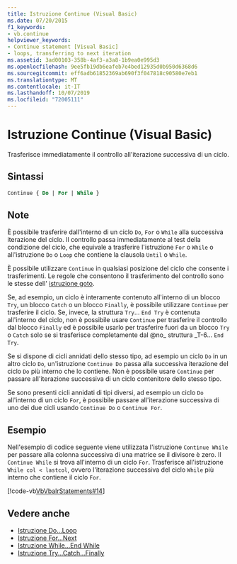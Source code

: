 ```yaml
---
title: Istruzione Continue (Visual Basic)
ms.date: 07/20/2015
f1_keywords:
- vb.continue
helpviewer_keywords:
- Continue statement [Visual Basic]
- loops, transferring to next iteration
ms.assetid: 3ad00103-358b-4af3-a3a8-1b9ea0e995d3
ms.openlocfilehash: 9ee5fb19db6eafeb7e4bed12935d0b950d6368d6
ms.sourcegitcommit: eff6adb61852369ab690f3f047818c90580e7eb1
ms.translationtype: MT
ms.contentlocale: it-IT
ms.lasthandoff: 10/07/2019
ms.locfileid: "72005111"
---
```

# <a name="continue-statement-visual-basic"></a>Istruzione Continue (Visual Basic)
Trasferisce immediatamente il controllo all'iterazione successiva di un ciclo.  
  
## <a name="syntax"></a>Sintassi  
  
```vb  
Continue { Do | For | While }  
```  
  
## <a name="remarks"></a>Note  
 È possibile trasferire dall'interno di un ciclo `Do`, `For` o `While` alla successiva iterazione del ciclo. Il controllo passa immediatamente al test della condizione del ciclo, che equivale a trasferire l'istruzione `For` o `While` o all'istruzione `Do` o `Loop` che contiene la clausola `Until` o `While`.  
  
 È possibile utilizzare `Continue` in qualsiasi posizione del ciclo che consente i trasferimenti. Le regole che consentono il trasferimento del controllo sono le stesse dell' [istruzione goto](../../../visual-basic/language-reference/statements/goto-statement.md).  
  
 Se, ad esempio, un ciclo è interamente contenuto all'interno di un blocco `Try`, un blocco `Catch` o un blocco `Finally`, è possibile utilizzare `Continue` per trasferire il ciclo. Se, invece, la struttura `Try`... `End Try` è contenuta all'interno del ciclo, non è possibile usare `Continue` per trasferire il controllo dal blocco `Finally` ed è possibile usarlo per trasferire fuori da un blocco `Try` o `Catch` solo se si trasferisce completamente dal @no_ struttura _T-6... `End Try`.  
  
 Se si dispone di cicli annidati dello stesso tipo, ad esempio un ciclo `Do` in un altro ciclo `Do`, un'istruzione `Continue Do` passa alla successiva iterazione del ciclo `Do` più interno che lo contiene. Non è possibile usare `Continue` per passare all'iterazione successiva di un ciclo contenitore dello stesso tipo.  
  
 Se sono presenti cicli annidati di tipi diversi, ad esempio un ciclo `Do` all'interno di un ciclo `For`, è possibile passare all'iterazione successiva di uno dei due cicli usando `Continue Do` o `Continue For`.  
  
## <a name="example"></a>Esempio  
 Nell'esempio di codice seguente viene utilizzata l'istruzione `Continue While` per passare alla colonna successiva di una matrice se il divisore è zero. Il `Continue While` si trova all'interno di un ciclo `For`. Trasferisce all'istruzione `While col < lastcol`, ovvero l'iterazione successiva del ciclo `While` più interno che contiene il ciclo `For`.  
  
 [!code-vb[VbVbalrStatements#14](~/samples/snippets/visualbasic/VS_Snippets_VBCSharp/VbVbalrStatements/VB/Class1.vb#14)]  
  
## <a name="see-also"></a>Vedere anche

- [Istruzione Do...Loop](../../../visual-basic/language-reference/statements/do-loop-statement.md)
- [Istruzione For...Next](../../../visual-basic/language-reference/statements/for-next-statement.md)
- [Istruzione While...End While](../../../visual-basic/language-reference/statements/while-end-while-statement.md)
- [Istruzione Try...Catch...Finally](../../../visual-basic/language-reference/statements/try-catch-finally-statement.md)
